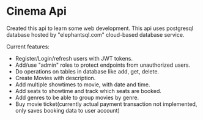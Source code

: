 # Cinema Api
Created this api to learn some web development.
This api uses postgresql database hosted by "elephantsql.com" cloud-based database service. 

Current features:
* Register/Login/refresh users with JWT tokens.
* Add/use "admin" roles to protect endpoints from unauthorized users.
* Do operations on tables in database like add, get, delete.
* Create Movies with description.
* Add multiple showtimes to movie, with date and time. 
* Add seats to showtime and track which seats are booked.
* Add genres to be able to group movies by genre.
* Buy movie ticket(currently actual payment transaction not implemented, only saves booking data to user account)
